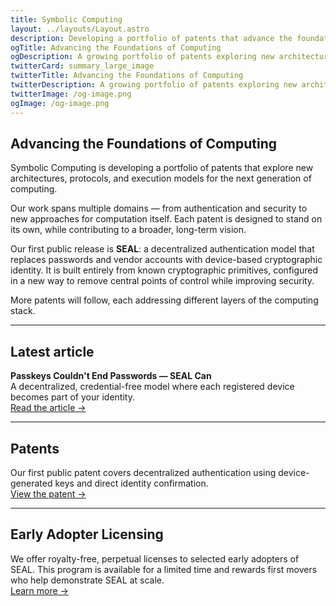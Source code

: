 ```yaml
---
title: Symbolic Computing
layout: ../layouts/Layout.astro
description: Developing a portfolio of patents that advance the foundations of computing — from authentication and security to new computational models.
ogTitle: Advancing the Foundations of Computing
ogDescription: A growing portfolio of patents exploring new architectures, protocols, and execution models for the next generation of computing.
twitterCard: summary_large_image
twitterTitle: Advancing the Foundations of Computing
twitterDescription: A growing portfolio of patents exploring new architectures, protocols, and execution models for the next generation of computing.
twitterImage: /og-image.png
ogImage: /og-image.png
---
```


## Advancing the Foundations of Computing

Symbolic Computing is developing a portfolio of patents that explore new architectures, protocols, and execution models for the next generation of computing.  

Our work spans multiple domains — from authentication and security to new approaches for computation itself. Each patent is designed to stand on its own, while contributing to a broader, long-term vision.  

Our first public release is **SEAL**: a decentralized authentication model that replaces passwords and vendor accounts with device-based cryptographic identity. It is built entirely from known cryptographic primitives, configured in a new way to remove central points of control while improving security.  

More patents will follow, each addressing different layers of the computing stack.

---

## Latest article

**Passkeys Couldn't End Passwords — SEAL Can**  
A decentralized, credential-free model where each registered device becomes part of your identity.  
[Read the article →](/articles/seal)

---

## Patents

Our first public patent covers decentralized authentication using device-generated keys and direct identity confirmation.  
[View the patent →](/patents/seal)

---

## Early Adopter Licensing

We offer royalty-free, perpetual licenses to selected early adopters of SEAL. This program is available for a limited time and rewards first movers who help demonstrate SEAL at scale.  
[Learn more →](/licensing)
